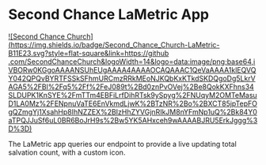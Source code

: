 Second Chance LaMetric App
========
[![Second Chance
Church](https://img.shields.io/badge/Second_Chance_Church-LaMetric-B11E23.svg?style=flat-square&link=https://github
.com/SecondChanceChurch&logoWidth=14&logo=data:image/png;base64,iVBORw0KGgoAAAANSUhEUgAAAA4AAAAOCAQAAAC1QeVaAAAA1klEQVQY042QPQvBYRTFSSkSFhmURCmzRRkMEoNJKQbKxKTkdSKDQgoDg5LkrVAGA5%2FBl%2Fq5%2Ff%2FeJ089t%2Bd0znPvOVej%2Be8QokKXFhns34SLDUPK1KnSYE%2FmTTm4EBFiLrfDihRTsk9ySpyg%2FNUqyM2OMTeMasuD1LA0Mz%2FENpnuVaTE6EnVkmdLjwK%2BTzNR%2Bo%2BXCT85jpTepFOgQZmgYj1XsahHp8IhNZZEX%2BIzHhZYVGjnRIkJM8nYFmNp1uQ%2Bk84Y0aTPQJJuSf6uL0BR6BoJrH9s%2Bw5YK5AHxceh9wAAAABJRU5ErkJggg%3D%3D)](https://mysecondchancechurch.com)

The LaMetric app queries our endpoint to provide a live updating total salvation count, with a custom icon.